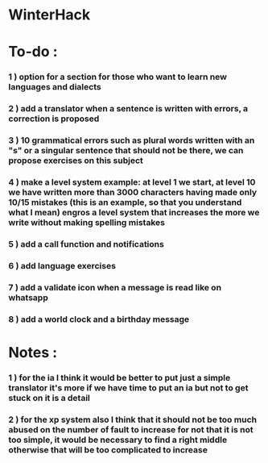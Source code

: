 # WinterHack

# To-do :

### 1 ) option for a section for those who want to learn new languages and dialects
### 2 ) add a translator when a sentence is written with errors, a correction is proposed
### 3 ) 10 grammatical errors such as plural words written with an "s" or a singular sentence that should not be there, we can propose exercises on this subject
### 4 ) make a level system example: at level 1 we start, at level 10 we have written more than 3000 characters having made only 10/15 mistakes (this is an example, so           that you understand what I mean) engros a level system that increases the more we write without making spelling mistakes
### 5 ) add a call function and notifications
### 6 ) add language exercises
### 7 ) add a validate icon when a message is read like on whatsapp
### 8 ) add a world clock and a birthday message
# Notes :
### 1 ) for the ia I think it would be better to put just a simple translator it's more if we have time to put an ia but not to get stuck on it is a detail
### 2 ) for the xp system also I think that it should not be too much abused on the number of fault to increase for not that it is not too simple, it would be necessary to find a right middle otherwise that will be too complicated to increase
